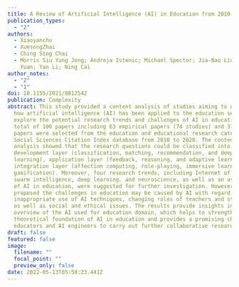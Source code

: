 ```yaml
---
title: A Review of Artificial Intelligence (AI) in Education from 2010 to 2020
publication_types:
  - "2"
authors:
  - Xiaoyanchu
  - XuesongZhai
  - Ching Sing Chai
  - Morris Siu Yung Jong; Andreja Istenic; Michael Spector; Jia-Bao Liu; Jing
    Yuan; Yan Li; Ning Cai
author_notes:
  - "2"
  - "1"
doi: 10.1155/2021/8812542
publication: Complexity
abstract: This study provided a content analysis of studies aiming to disclose
  how artificial intelligence (AI) has been applied to the education sector and
  explore the potential research trends and challenges of AI in education. A
  total of 100 papers including 63 empirical papers (74 studies) and 37 analytic
  papers were selected from the education and educational research category of
  Social Sciences Citation Index database from 2010 to 2020. The content
  analysis showed that the research questions could be classified into
  development layer (classification, matching, recommendation, and deep
  learning), application layer (feedback, reasoning, and adaptive learning), and
  integration layer (affection computing, role-playing, immersive learning, and
  gamification). Moreover, four research trends, including Internet of Things,
  swarm intelligence, deep learning, and neuroscience, as well as an assessment
  of AI in education, were suggested for further investigation. However, we also
  proposed the challenges in education may be caused by AI with regard to
  inappropriate use of AI techniques, changing roles of teachers and students,
  as well as social and ethical issues. The results provide insights into an
  overview of the AI used for education domain, which helps to strengthen the
  theoretical foundation of AI in education and provides a promising channel for
  educators and AI engineers to carry out further collaborative research.
draft: false
featured: false
image:
  filename: ""
  focal_point: ""
  preview_only: false
date: 2022-05-13T05:58:23.441Z
---
```

